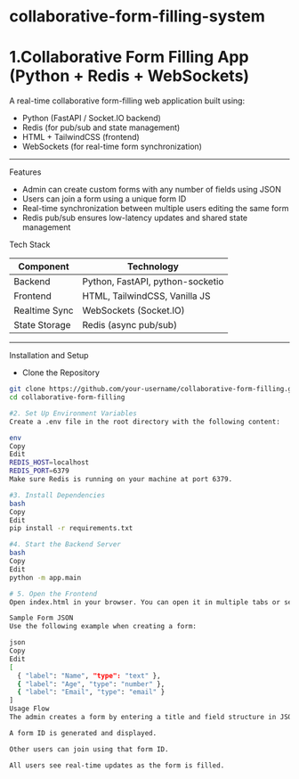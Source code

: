 # collaborative-form-filling-system

# 1.Collaborative Form Filling App (Python + Redis + WebSockets)

A real-time collaborative form-filling web application built using:

- Python (FastAPI / Socket.IO backend)
- Redis (for pub/sub and state management)
- HTML + TailwindCSS (frontend)
- WebSockets (for real-time form synchronization)

---

Features

- Admin can create custom forms with any number of fields using JSON
- Users can join a form using a unique form ID
- Real-time synchronization between multiple users editing the same form
- Redis pub/sub ensures low-latency updates and shared state management


Tech Stack

| Component     | Technology          |
|---------------|---------------------|
| Backend       | Python, FastAPI, python-socketio |
| Frontend      | HTML, TailwindCSS, Vanilla JS |
| Realtime Sync | WebSockets (Socket.IO) |
| State Storage | Redis (async pub/sub) |

---

Installation and Setup

* Clone the Repository
```bash
git clone https://github.com/your-username/collaborative-form-filling.git
cd collaborative-form-filling

#2. Set Up Environment Variables
Create a .env file in the root directory with the following content:

env
Copy
Edit
REDIS_HOST=localhost
REDIS_PORT=6379
Make sure Redis is running on your machine at port 6379.

#3. Install Dependencies
bash
Copy
Edit
pip install -r requirements.txt

#4. Start the Backend Server
bash
Copy
Edit
python -m app.main

# 5. Open the Frontend
Open index.html in your browser. You can open it in multiple tabs or separate browsers to simulate multiple users.

Sample Form JSON
Use the following example when creating a form:

json
Copy
Edit
[
  { "label": "Name", "type": "text" },
  { "label": "Age", "type": "number" },
  { "label": "Email", "type": "email" }
]
Usage Flow
The admin creates a form by entering a title and field structure in JSON.

A form ID is generated and displayed.

Other users can join using that form ID.

All users see real-time updates as the form is filled.
